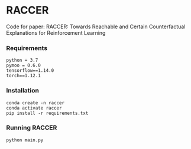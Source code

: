 # RACCER
Code for paper: RACCER: Towards Reachable and Certain Counterfactual Explanations for Reinforcement Learning

### Requirements

```{bash}
python = 3.7
pymoo = 0.6.0
tensorflow==1.14.0
torch==1.12.1
```

### Installation

```{bash}
conda create -n raccer
conda activate raccer
pip install -r requirements.txt
```

### Running RACCER

```{bash}
python main.py
```
